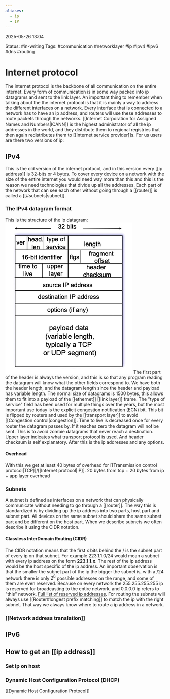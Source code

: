 ```yaml
---
aliases:
  - ip
  - IP
---
```


2025-05-26 13:04

Status: #in-writing 
Tags: #communication #networklayer #ip #ipv4 #ipv6 #dns #routing 

# Internet protocol
The internet protocol is the backbone of all communication on the entire internet. Every form of communication is in some way packed into ip datagrams and sent to the link layer. An important thing to remember when talking about the the internet protocol is that it is mainly a way to address the different interfaces on a network. Every interface that is connected to a network has to have an ip address, and routers will use these addresses to route packets through the networks. [[Internet Corporation for Assigned Names and Numbers|ICANN]] is the highest administrator of all the ip addresses in the world, and they distribute them to regional registries that then again redistributes them to [[Internet service provider]]s. For us users are there two versions of ip:
## IPv4
This is the old version of the internet protocol, and in this version every [[ip address]] is 32-bits or 4 bytes. To cover every device on a network with the size of the entire internet you would need way more than this and this is the reason we need technologies that divide up all the addresses. Each part of the network that can see each other without going through a [[router]] is called a [[#subnets|subnet]]. 
### The IPv4 datagram format
This is the structure of the ip datagram:
<img src="./IP-datagram-format.png" alt="" width="400"/>
The first part of the header is always the version, and this is so that any program reading the datagram will know what the other fields correspond to. 
We have both the header length, and the datagram length since the header and payload has variable length. The normal size of datagrams is 1500 bytes, this allows them to fit into a payload of the [[ethernet]] [[link layer]] frame. 
The "type of service" field has been used for multiple things over the years, but the most important use today is the explicit congestion notification (ECN) bit. This bit is flipped by routers and used by the [[transport layer]] to avoid [[Congestion control|congestion]]. 
Time to live is decreased once for every router the datagram passes by. If it reaches zero the datagram will not be sent. This is to avoid zombie datagrams that never reach a destination. 
Upper layer indicates what transport protocol is used. And header checksum is self explanatory. 
After this is the ip addresses and any options.
#### Overhead
With this we get at least 40 bytes of overhead for [[Transmission control protocol|TCP]]/[[Internet protocol|IP]].
20 bytes from tcp + 20 bytes from ip + app layer overhead
### Subnets
A subnet is defined as interfaces on a network that can physically communicate without needing to go through a [[router]]. The way this is standardized is by dividing up the ip address into two parts, host part and subnet part. All devices on the same subnet should share the same subnet part and be different on the host part. When we describe subnets we often describe it using the CIDR notation. 
#### Classless InterDomain Routing (CIDR)
The CIDR notation means that the first x bits behind the / is the subnet part of every ip on that subnet. For example 223.1.1.0/24 would mean a subnet with every ip address on the form **223.1.1.x**. The rest of the ip address would be the host specific of the ip address. An important observation is that the smaller the subnet part of the ip the bigger the subnet is, with a /24 network there is only $2^8$ possible addresses on the range, and some of them are even reserved. Because on every network the 255.255.255.255 ip is reserved for broadcasting to the entire network, and 0.0.0.0 ip refers to "this" network. [Full list of reserved ip addresses](https://en.wikipedia.org/wiki/Reserved_IP_addresses).
For routing the subnets will always use [[Router#longest prefix matching]] to match the ip with the right subnet. That way we always know where to route a ip address in a network. 
### [[Network address translation]]


## IPv6



## How to get an [[ip address]]

### Set ip on host





### Dynamic Host Configuration Protocol (DHCP)
[[Dynamic Host Configuration Protocol]]
